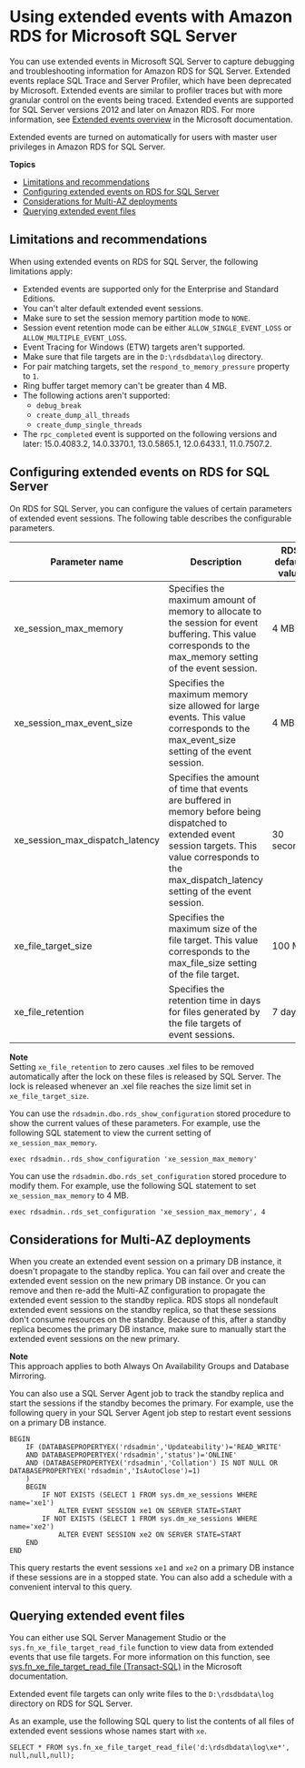 # Using extended events with Amazon RDS for Microsoft SQL Server<a name="SQLServer.ExtendedEvents"></a>

You can use extended events in Microsoft SQL Server to capture debugging and troubleshooting information for Amazon RDS for SQL Server\. Extended events replace SQL Trace and Server Profiler, which have been deprecated by Microsoft\. Extended events are similar to profiler traces but with more granular control on the events being traced\. Extended events are supported for SQL Server versions 2012 and later on Amazon RDS\. For more information, see [Extended events overview](https://docs.microsoft.com/en-us/sql/relational-databases/extended-events/extended-events) in the Microsoft documentation\.

Extended events are turned on automatically for users with master user privileges in Amazon RDS for SQL Server\.

**Topics**
+ [Limitations and recommendations](#SQLServer.ExtendedEvents.Limits)
+ [Configuring extended events on RDS for SQL Server](#SQLServer.ExtendedEvents.Config)
+ [Considerations for Multi\-AZ deployments](#SQLServer.ExtendedEvents.MAZ)
+ [Querying extended event files](#SQLServer.ExtendedEvents.Querying)

## Limitations and recommendations<a name="SQLServer.ExtendedEvents.Limits"></a>

When using extended events on RDS for SQL Server, the following limitations apply:
+ Extended events are supported only for the Enterprise and Standard Editions\.
+ You can't alter default extended event sessions\.
+ Make sure to set the session memory partition mode to `NONE`\.
+ Session event retention mode can be either `ALLOW_SINGLE_EVENT_LOSS` or `ALLOW_MULTIPLE_EVENT_LOSS`\.
+ Event Tracing for Windows \(ETW\) targets aren't supported\.
+ Make sure that file targets are in the `D:\rdsdbdata\log` directory\.
+ For pair matching targets, set the `respond_to_memory_pressure` property to `1`\.
+ Ring buffer target memory can't be greater than 4 MB\.
+ The following actions aren't supported:
  + `debug_break`
  + `create_dump_all_threads`
  + `create_dump_single_threads`
+ The `rpc_completed` event is supported on the following versions and later: 15\.0\.4083\.2, 14\.0\.3370\.1, 13\.0\.5865\.1, 12\.0\.6433\.1, 11\.0\.7507\.2\.

## Configuring extended events on RDS for SQL Server<a name="SQLServer.ExtendedEvents.Config"></a>

On RDS for SQL Server, you can configure the values of certain parameters of extended event sessions\. The following table describes the configurable parameters\.


| Parameter name | Description | RDS default value | Minimum value | Maximum value | 
| --- | --- | --- | --- | --- | 
| xe\_session\_max\_memory | Specifies the maximum amount of memory to allocate to the session for event buffering\. This value corresponds to the max\_memory setting of the event session\. | 4 MB | 4 MB | 8 MB | 
| xe\_session\_max\_event\_size | Specifies the maximum memory size allowed for large events\. This value corresponds to the max\_event\_size setting of the event session\. | 4 MB | 4 MB | 8 MB | 
| xe\_session\_max\_dispatch\_latency | Specifies the amount of time that events are buffered in memory before being dispatched to extended event session targets\. This value corresponds to the max\_dispatch\_latency setting of the event session\. | 30 seconds | 1 second | 30 seconds | 
| xe\_file\_target\_size | Specifies the maximum size of the file target\. This value corresponds to the max\_file\_size setting of the file target\. | 100 MB | 10 MB | 1 GB | 
| xe\_file\_retention | Specifies the retention time in days for files generated by the file targets of event sessions\. | 7 days | 0 days | 7 days | 

**Note**  
Setting `xe_file_retention` to zero causes \.xel files to be removed automatically after the lock on these files is released by SQL Server\. The lock is released whenever an \.xel file reaches the size limit set in `xe_file_target_size`\.

You can use the `rdsadmin.dbo.rds_show_configuration` stored procedure to show the current values of these parameters\. For example, use the following SQL statement to view the current setting of `xe_session_max_memory`\.

```
exec rdsadmin..rds_show_configuration 'xe_session_max_memory'
```

You can use the `rdsadmin.dbo.rds_set_configuration` stored procedure to modify them\. For example, use the following SQL statement to set `xe_session_max_memory` to 4 MB\.

```
exec rdsadmin..rds_set_configuration 'xe_session_max_memory', 4
```

## Considerations for Multi\-AZ deployments<a name="SQLServer.ExtendedEvents.MAZ"></a>

When you create an extended event session on a primary DB instance, it doesn't propagate to the standby replica\. You can fail over and create the extended event session on the new primary DB instance\. Or you can remove and then re\-add the Multi\-AZ configuration to propagate the extended event session to the standby replica\. RDS stops all nondefault extended event sessions on the standby replica, so that these sessions don't consume resources on the standby\. Because of this, after a standby replica becomes the primary DB instance, make sure to manually start the extended event sessions on the new primary\.

**Note**  
This approach applies to both Always On Availability Groups and Database Mirroring\.

You can also use a SQL Server Agent job to track the standby replica and start the sessions if the standby becomes the primary\. For example, use the following query in your SQL Server Agent job step to restart event sessions on a primary DB instance\.

```
BEGIN
    IF (DATABASEPROPERTYEX('rdsadmin','Updateability')='READ_WRITE'
    AND DATABASEPROPERTYEX('rdsadmin','status')='ONLINE'
    AND (DATABASEPROPERTYEX('rdsadmin','Collation') IS NOT NULL OR DATABASEPROPERTYEX('rdsadmin','IsAutoClose')=1)
    )
    BEGIN
        IF NOT EXISTS (SELECT 1 FROM sys.dm_xe_sessions WHERE name='xe1')
            ALTER EVENT SESSION xe1 ON SERVER STATE=START
        IF NOT EXISTS (SELECT 1 FROM sys.dm_xe_sessions WHERE name='xe2')
            ALTER EVENT SESSION xe2 ON SERVER STATE=START
    END
END
```

This query restarts the event sessions `xe1` and `xe2` on a primary DB instance if these sessions are in a stopped state\. You can also add a schedule with a convenient interval to this query\.

## Querying extended event files<a name="SQLServer.ExtendedEvents.Querying"></a>

You can either use SQL Server Management Studio or the `sys.fn_xe_file_target_read_file` function to view data from extended events that use file targets\. For more information on this function, see [sys\.fn\_xe\_file\_target\_read\_file \(Transact\-SQL\)](https://docs.microsoft.com/en-us/sql/relational-databases/system-functions/sys-fn-xe-file-target-read-file-transact-sql) in the Microsoft documentation\.

Extended event file targets can only write files to the `D:\rdsdbdata\log` directory on RDS for SQL Server\.

As an example, use the following SQL query to list the contents of all files of extended event sessions whose names start with `xe`\.

```
SELECT * FROM sys.fn_xe_file_target_read_file('d:\rdsdbdata\log\xe*', null,null,null);
```